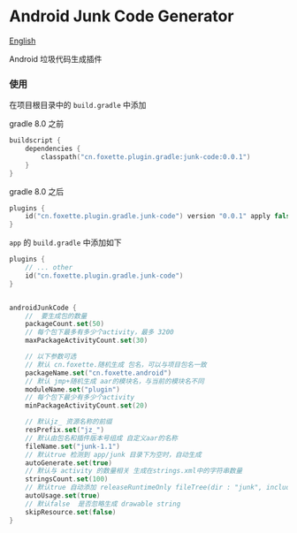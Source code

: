 # Android Junk Code Generator

[English](README.md)

Android 垃圾代码生成插件

### 使用

在项目根目录中的 `build.gradle` 中添加

gradle 8.0 之前
```kotlin
buildscript {
    dependencies {
        classpath("cn.foxette.plugin.gradle:junk-code:0.0.1")
    }
}
```

gradle 8.0 之后
```kotlin
plugins {
    id("cn.foxette.plugin.gradle.junk-code") version "0.0.1" apply false
}
```

`app` 的 `build.gradle` 中添加如下

```kotlin
plugins {
    // ... other
    id("cn.foxette.plugin.gradle.junk-code")
}


androidJunkCode {
    //  要生成包的数量
    packageCount.set(50)
    // 每个包下最多有多少个activity，最多 3200
    maxPackageActivityCount.set(30)

    // 以下参数可选
    // 默认 cn.foxette.随机生成 包名，可以与项目包名一致
    packageName.set("cn.foxette.android")
    // 默认 jmp+随机生成 aar的模块名，与当前的模块名不同
    moduleName.set("plugin")
    // 每个包下最少有多少个activity
    minPackageActivityCount.set(20)

    // 默认jz_ 资源名称的前缀
    resPrefix.set("jz_")
    // 默认由包名和插件版本号组成 自定义aar的名称
    fileName.set("junk-1.1")
    // 默认true 检测到 app/junk 目录下为空时，自动生成
    autoGenerate.set(true)
    // 默认与 activity 的数量相关 生成在strings.xml中的字符串数量
    stringsCount.set(100)
    // 默认true 自动添加 releaseRuntimeOnly fileTree(dir : "junk", include : ["*.aar"]) 方式引入aar，如不需要可以设置成false
    autoUsage.set(true)
    // 默认false  是否忽略生成 drawable string
    skipResource.set(false)
}
```
